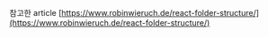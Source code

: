 참고한 article
[https://www.robinwieruch.de/react-folder-structure/](https://www.robinwieruch.de/react-folder-structure/)


